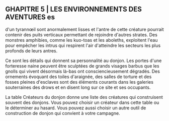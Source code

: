 ## GHAPITRE 5 | LES ENVIRONNEMENTS DES AVENTURES es

d'un tyrannœil sont anormalement lisses et l'antre de cette
créature pourrait contenir des puits verticaux permettant de
rejoindre d'autres strates. Des monstres amphibies, comme
les kuo-toas et les aboleths, exploitent l'eau pour empêcher
les intrus qui respirent l'air d'atteindre les secteurs les plus
profonds de leurs antres.

Ce sont les détails qui donnent sa personnalité au donjon.
Les portes d'une forteresse naine peuvent être sculptées de
grands visages barbus que les gnolls qui vivent désormais
là-bas ont consciencieusement dégradés. Des ornements
évoquant des toiles d'araignée, des salles de torture et des
fosses pleines d'esclaves sont des éléments courants dans
les galeries souterraines des drows et en disent long sur ce
site et ses occupants.

La table Créateurs du donjon donne une liste des
créatures qui construisent souvent des donjons. Vous
pouvez choisir un créateur dans cette table ou le déterminer
au hasard. Vous pouvez aussi choisir un autre outil de
construction de donjon qui convient à votre campagne.
